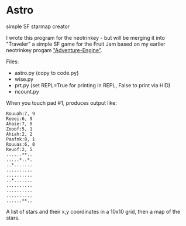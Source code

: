 # Astro
simple SF starmap creator

I wrote this program for the neotrinkey - but will be merging it into "Traveler" a simple SF game for the Fruit Jam based on my earlier neotrinkey progam ["Adventure-Engine"](https://github.com/mrklingon/Adventure-Engine).

Files:

* astro.py (copy to code.py}
* wise.py
* prt.py (set REPL=True for printing in REPL, False to print via HID)
* ncount.py

When you touch pad #1, produces output like:
```
Rouuah:7, 9
Reeei:6, 9
Ahaie:7, 0
Zooof:5, 1
Ahiah:2, 2
Paafnk:8, 1
Rouuas:6, 0
Reuof:2, 5
......**..
.....*..*.
..*.......
..........
..........
..*.......
..........
..........
..........
......**..
```
A list of stars and their x,y coordinates in a 10x10 grid, then a map of the stars.
